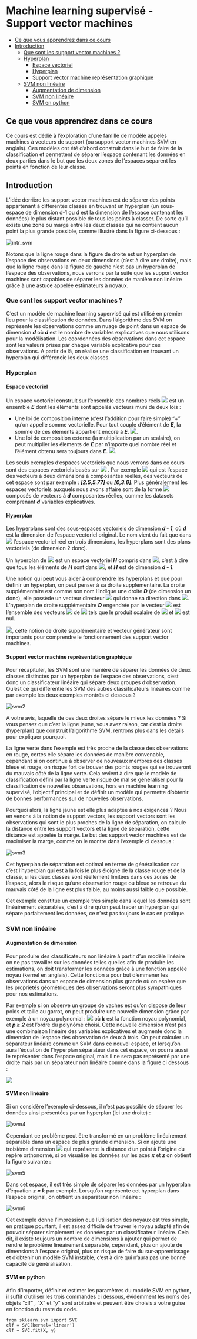 # Machine learning supervisé - Support vector machines


<!-- TOC START min:2 max:4 link:true asterisk:true update:true -->
* [Ce que vous apprendrez dans ce cours](#ce-que-vous-apprendrez-dans-ce-cours)
* [Introduction](#introduction)
  * [Que sont les support vector machines ?](#que-sont-les-support-vector-machines-)
  * [Hyperplan](#hyperplan)
    * [Espace vectoriel](#espace-vectoriel)
    * [Hyperplan](#hyperplan-1)
    * [Support vector machine représentation graphique](#support-vector-machine-représentation-graphique)
  * [SVM non linéaire](#svm-non-linéaire)
    * [Augmentation de dimension](#augmentation-de-dimension)
    * [SVM non linéaire](#svm-non-linéaire-1)
    * [SVM en python](#svm-en-python)
<!-- TOC END -->




## Ce que vous apprendrez dans ce cours

Ce cours est dédié à l’exploration d’une famille de modèle appelés machines à vecteurs de support (ou support vector machines SVM en anglais). Ces modèles ont été d’abord construit dans le but de faire de la classification et permettent de séparer l’espace contenant les données en deux parties dans le but que les deux zones de l’espaces séparent les points en fonction de leur classe.


## Introduction

L’idée derrière les support vector machines est de séparer des points appartenant à différentes classes en trouvant un hyperplan (un sous-espace de dimension d-1 ou d est la dimension de l’espace contenant les données) le plus distant possible de tous les points à classer. De sorte qu’il existe une zone ou marge entre les deux classes qui ne contient aucun point la plus grande possible, comme illustré dans la figure ci-dessous :


![intr_svm](https://drive.google.com/uc?export=view&id=1_HvXcNAQp0TSWncMStK19qQ22wi7-eX3)

Notons que la ligne rouge dans la figure de droite est un hyperplan de l’espace des observations en deux dimensions (c’est à dire une droite), mais que la ligne rouge dans la figure de gauche n’est pas un hyperplan de l’espace des observations, nous verrons par la suite que les support vector machines sont capables de séparer les données de manière non linéaire grâce à une astuce appelée estimateurs à noyaux.



### Que sont les support vector machines ?

C’est un modèle de machine learning supervisé qui est utilisé en premier lieu pour la classification de données. Dans l’algorithme des SVM on représente les observations comme un nuage de point dans un espace de dimension ***d*** où ***d*** est le nombre de variables explicatives que nous utilisons pour la modélisation. Les coordonnées des observations dans cet espace sont les valeurs prises par chaque variable explicative pour ces observations. A partir de là, on réalise une classification en trouvant un hyperplan qui différencie les deux classes.



### Hyperplan
#### Espace vectoriel

Un espace vectoriel construit sur l’ensemble des nombres réels <img src="https://latex.codecogs.com/svg.latex?\Large&space;\mathbb{R}" /> est un ensemble ***E*** dont les éléments sont appelés vecteurs muni de deux lois :



*   Une loi de composition interne (c’est l’addition pour faire simple) “+” qu’on appelle somme vectorielle. Pour tout couple d’élément de ***E***, la somme de ces éléments appartient encore à ***E***. <img src="https://latex.codecogs.com/svg.latex?\Large&space;\farall{x,x'}\in{E},x+x'\in{E}" />.
*   Une loi de composition externe (la multiplication par un scalaire), on peut multiplier les élements de ***E*** par n’importe quel nombre réel et l’élément obtenu sera toujours dans ***E***. <img src="https://latex.codecogs.com/svg.latex?\Large&space;\farall{a}\in\mathbb{R},\farall{x}\in{E},ax\in{E}" />.

Les seuls exemples d’espaces vectoriels que nous verrons dans ce cours sont des espaces vectoriels basés sur <img src="https://latex.codecogs.com/svg.latex?\Large&space;\mathbb{R}" />
. Par exemple <img src="https://latex.codecogs.com/svg.latex?\Large&space;\mathbb{R}^2" /> qui est l’espace des vecteurs à deux dimensions à composantes réelles, des vecteurs de cet espace sont par exemple : ***[2.5,5.77]*** ou ***[0,3.6]***. Plus généralement les espaces vectoriels auxquels nous avons affaire sont de la forme <img src="https://latex.codecogs.com/svg.latex?\Large&space;\mathbb{R}^d" /> composés de vecteurs à ***d*** composantes réelles, comme les datasets comprenant ***d*** variables explicatives.



#### Hyperplan

Les hyperplans sont des sous-espaces vectoriels de dimension ***d - 1***, où ***d*** est la dimension de l’espace vectoriel original. Le nom vient du fait que dans <img src="https://latex.codecogs.com/svg.latex?\Large&space;\mathbb{R}^3" />
 l’espace vectoriel réel en trois dimensions, les hyperplans sont des plans vectoriels (de dimension 2 donc).

Un hyperplan de <img src="https://latex.codecogs.com/svg.latex?\Large&space;\mathbb{R}^d" /> est un espace vectoriel ***H*** compris dans <img src="https://latex.codecogs.com/svg.latex?\Large&space;\mathbb{R}^d" />, c’est à dire que tous les éléments de ***H*** sont dans <img src="https://latex.codecogs.com/svg.latex?\Large&space;\mathbb{R}^d,\farall{h}\in{H},h\in\mathbb{R}^d" />, et ***H*** est de dimension ***d - 1***.

Une notion qui peut vous aider à comprendre les hyperplans et que pour définir un hyperplan, on peut penser à sa droite supplémentaire. La droite supplémentaire est comme son nom l’indique une droite ***D*** (de dimension un donc), elle possède un vecteur directeur <img src="https://latex.codecogs.com/svg.latex?\Large&space;\overrightarrow{v}" /> qui donne sa direction dans <img src="https://latex.codecogs.com/svg.latex?\Large&space;\mathbb{R}^d" />. L’hyperplan de droite supplémentaire ***D*** engendrée par le vecteur <img src="https://latex.codecogs.com/svg.latex?\Large&space;\overrightarrow{v}" /> est l’ensemble des vecteurs <img src="https://latex.codecogs.com/svg.latex?\Large&space;\overrightarrow{x}" /> de <img src="https://latex.codecogs.com/svg.latex?\Large&space;\mathbb{R}^d" /> tels que le produit scalaire de <img src="https://latex.codecogs.com/svg.latex?\Large&space;\overrightarrow{x}" /> et <img src="https://latex.codecogs.com/svg.latex?\Large&space;\overrightarrow{v}" /> est nul.

<img src="https://latex.codecogs.com/svg.latex?\Large&space;E=\{\overrightarrow{x}\in{\mathbb{R}^d},\overrightarrow{x}\cdot\overrightarrow{v}=0\}" />, cette notion de droite supplémentaire et vecteur générateur sont importants pour comprendre le fonctionnement des support vector machines.



#### Support vector machine représentation graphique

Pour récapituler, les SVM sont une manière de séparer les données de deux classes distinctes par un hyperplan de l’espace des observations, c’est donc un classificateur linéaire qui sépare deux groupes d’observation. Qu’est ce qui différentie les SVM des autres classificateurs linéaires comme par exemple les deux exemples montrés ci dessous ?


![svm2](https://drive.google.com/uc?export=view&id=1tC7kyx0Cuku9v1vDHndgwo3BcYjINwCE)


A votre avis, laquelle de ces deux droites sépare le mieux les données ? Si vous pensez que c’est la ligne jaune, vous avez raison, car c’est la droite (hyperplan) que construit l’algorithme SVM, rentrons plus dans les détails pour expliquer pourquoi.

La ligne verte dans l’exemple est très proche de la classe des observations en rouge, certes elle sépare les données de manière convenable, cependant si on continue à observer de nouveaux membres des classes bleue et rouge, on risque fort de trouver des points rouges qui se trouveront du mauvais côté de la ligne verte. Cela revient à dire que le modèle de classification défini par la ligne verte risque de mal se généraliser pour la classification de nouvelles observations, hors en machine learning supervisé, l’objectif principal et de définir un modèle qui permette d’obtenir de bonnes performances sur de nouvelles observations.

Pourquoi alors, la ligne jaune est elle plus adaptée à nos exigences ? Nous en venons à la notion de support vectors, les support vectors sont les observations qui sont le plus proches de la ligne de séparation, on calcule la distance entre les support vectors et la ligne de séparation, cette distance est appelée la marge. Le but des support vector machines est de maximiser la marge, comme on le montre dans l’exemple ci dessous :



![svm3](https://drive.google.com/uc?export=view&id=1QLcdwSQ8V1lxhfRpbxg6oaaanbgOPyD4)


Cet hyperplan de séparation est optimal en terme de généralisation car c’est l’hyperplan qui est à la fois le plus éloigné de la classe rouge et de la classe, si les deux classes sont réellement limitées dans ces zones de l’espace, alors le risque qu’une observation rouge ou bleue se retrouve du mauvais côté de la ligne est plus faible, au moins aussi faible que possible.

Cet exemple constitue un exemple très simple dans lequel les données sont linéairement séparables, c’est à dire qu’on peut tracer un hyperplan qui sépare parfaitement les données, ce n’est pas toujours le cas en pratique.



### SVM non linéaire

#### Augmentation de dimension

Pour produire des classificateurs non linéaire à partir d’un modèle linéaire on ne pas travailler sur les données telles quelles afin de produire les estimations, on doit transformer les données grâce à une fonction appelée noyau (kernel en anglais). Cette fonction a pour but d’emmener les observations dans un espace de dimension plus grande où on espère que les propriétés géométriques des observations seront plus sympathiques pour nos estimations.

Par exemple si on observe un groupe de vaches est qu’on dispose de leur poids et taille au garrot, on peut produire une nouvelle dimension grâce par exemple à un noyau polynomial : <img src="https://latex.codecogs.com/svg.latex?\Large&space;k(\overrightarrow{poids},\overrightarrow{taille})=(\overrightarrow{poids},\overrightarrow{taille})^p" /> où ***k*** est la fonction noyau polynomial, et ***p ≥ 2*** est l’ordre du polynôme choisi. Cette nouvelle dimension n’est pas une combinaison linéaire des variables explicatives et augmente donc la dimension de l’espace des observation de deux à trois. On peut calculer un séparateur linéaire comme un SVM dans ce nouvel espace, et lorsqu’on aura l’équation de l’hyperplan séparateur dans cet espace, on pourra aussi le représenter dans l’espace original, mais il ne sera pas représenté par une droite mais par un séparateur non linéaire comme dans la figure ci dessous :


![](https://drive.google.com/uc?export=view&id=1_HvXcNAQp0TSWncMStK19qQ22wi7-eX3)


#### SVM non linéaire

Si on considère l’exemple ci-dessous, il n’est pas possible de séparer les données ainsi présentées par un hyperplan (ici une droite) :


![svm4](https://drive.google.com/uc?export=view&id=1xWz8mJS9YQh1hG6dJAlhul-klPAZZIjN)


Cependant ce problème peut être transformé en un problème linéairement séparable dans un espace de plus grande dimension. Si on ajoute une troisième dimension <img src="https://latex.codecogs.com/svg.latex?\Large&space;z=x^2+y^2" /> qui représente la distance d’un point à l’origine du repère orthonormé, si on visualise les données sur les axes ***x*** et ***z*** on obtient la figure suivante :


![svm5](https://drive.google.com/uc?export=view&id=1qAHLPe_CxlJr7AsGu6xdOk5UohJtSg-x)


Dans cet espace, il est très simple de séparer les données par un hyperplan d’équation ***z = k*** par exemple. Lorsqu’on représente cet hyperplan dans l’espace original, on obtient un séparateur non linéaire :



![svm6](https://drive.google.com/uc?export=view&id=1YLQm6N4rHigrUphQOTudHrHB4vejXopX)


Cet exemple donne l’impression que l’utilisation des noyaux est très simple, en pratique pourtant, il est assez difficile de trouver le noyau adapté afin de pouvoir séparer simplement les données par un classificateur linéaire. Cela dit, il existe toujours un nombre de dimensions à ajouter qui permet de rendre le problème linéairement séparable, cependant, plus on ajoute de dimensions à l’espace original, plus on risque de faire du sur-apprentissage et d’obtenir un modèle SVM instable, c’est à dire qui n’aura pas une bonne capacité de généralisation.

#### SVM en python

Afin d’importer, définir et estimer les paramètres du modèle SVM en python, il suffit d’utiliser les trois commandes ci dessous, évidemment les noms des objets “clf” , “X” et “y” sont arbitraire et peuvent être choisis à votre guise en fonction du reste du code.


```
from sklearn.svm import SVC
clf = SVC(kernel='linear')
clf = SVC.fit(X, y)
```
